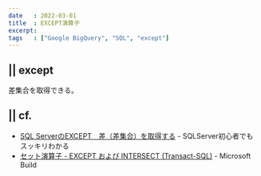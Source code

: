 ```yaml
---
date   : 2022-03-01
title  : EXCEPT演算子
excerpt:
tags   : ["Google BigQuery", "SQL", "except"]
---
```


## || except

差集合を取得できる。



## || cf.
+ [SQL ServerのEXCEPT　差（差集合）を取得する](https://sql-oracle.com/sqlserver/?p=467) - SQLServer初心者でもスッキリわかる
+ [セット演算子 - EXCEPT および INTERSECT (Transact-SQL)](https://docs.microsoft.com/ja-jp/sql/t-sql/language-elements/set-operators-except-and-intersect-transact-sql?view=sql-server-ver15) - Microsoft Build
